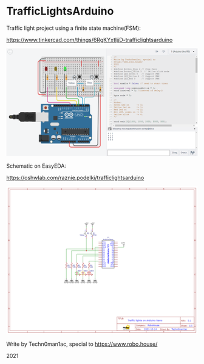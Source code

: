 # TrafficLightsArduino

Traffic light project using a finite state machine(FSM):

https://www.tinkercad.com/things/6RgKYxtljjD-trafficlightsarduino

![Schematic no tinkercad](https://github.com/techn0man1ac/TrafficLightsArduino/blob/main/Files/tinkercad.PNG "Schematic no tinkercad")

Schematic on EasyEDA:

https://oshwlab.com/raznie.podelki/trafficlightsarduino

![Schematic on EasyEDA](https://raw.githubusercontent.com/techn0man1ac/TrafficLightsArduino/main/Files/Schematic_TrafficLightsArduino_2021-11-13.png "Schematic on EasyEDA")

Write by Techn0man1ac, special to https://www.robo.house/ 

2021
